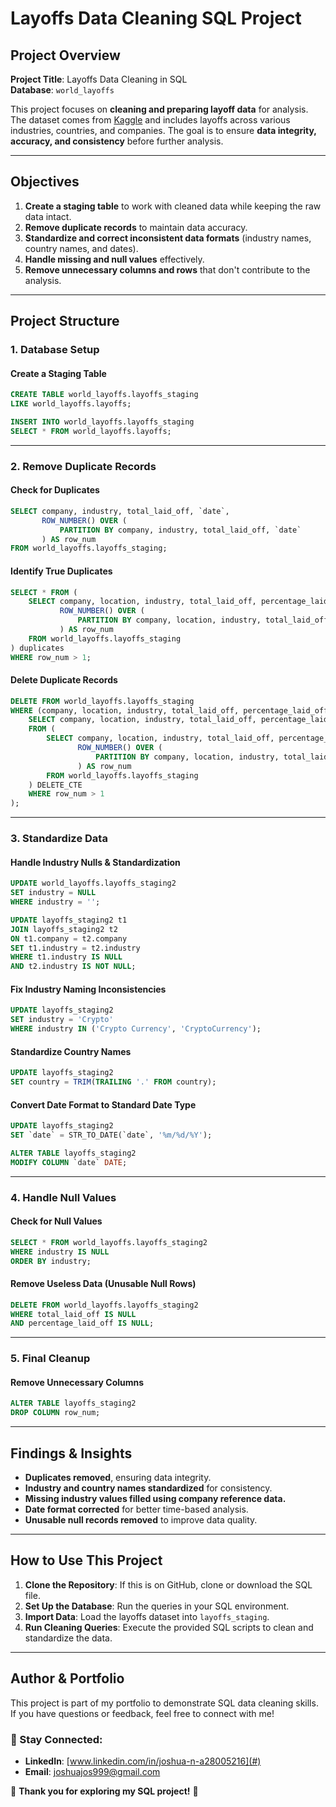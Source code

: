 # Layoffs Data Cleaning SQL Project

## Project Overview

**Project Title**: Layoffs Data Cleaning in SQL  
**Database**: `world_layoffs`  

This project focuses on **cleaning and preparing layoff data** for analysis. The dataset comes from [Kaggle](https://www.kaggle.com/datasets/swaptr/layoffs-2022) and includes layoffs across various industries, countries, and companies. The goal is to ensure **data integrity, accuracy, and consistency** before further analysis.

---

## Objectives

1. **Create a staging table** to work with cleaned data while keeping the raw data intact.  
2. **Remove duplicate records** to maintain data accuracy.  
3. **Standardize and correct inconsistent data formats** (industry names, country names, and dates).  
4. **Handle missing and null values** effectively.  
5. **Remove unnecessary columns and rows** that don't contribute to the analysis.  

---

## Project Structure

### **1. Database Setup**

#### **Create a Staging Table**
```sql
CREATE TABLE world_layoffs.layoffs_staging
LIKE world_layoffs.layoffs;

INSERT INTO world_layoffs.layoffs_staging
SELECT * FROM world_layoffs.layoffs;
```

---

### **2. Remove Duplicate Records**

#### **Check for Duplicates**
```sql
SELECT company, industry, total_laid_off, `date`,
       ROW_NUMBER() OVER (
           PARTITION BY company, industry, total_laid_off, `date`
       ) AS row_num
FROM world_layoffs.layoffs_staging;
```

#### **Identify True Duplicates**
```sql
SELECT * FROM (
    SELECT company, location, industry, total_laid_off, percentage_laid_off, `date`, stage, country, funds_raised_millions,
           ROW_NUMBER() OVER (
               PARTITION BY company, location, industry, total_laid_off, percentage_laid_off, `date`, stage, country, funds_raised_millions
           ) AS row_num
    FROM world_layoffs.layoffs_staging
) duplicates
WHERE row_num > 1;
```

#### **Delete Duplicate Records**
```sql
DELETE FROM world_layoffs.layoffs_staging
WHERE (company, location, industry, total_laid_off, percentage_laid_off, `date`, stage, country, funds_raised_millions) IN (
    SELECT company, location, industry, total_laid_off, percentage_laid_off, `date`, stage, country, funds_raised_millions
    FROM (
        SELECT company, location, industry, total_laid_off, percentage_laid_off, `date`, stage, country, funds_raised_millions,
               ROW_NUMBER() OVER (
                   PARTITION BY company, location, industry, total_laid_off, percentage_laid_off, `date`, stage, country, funds_raised_millions
               ) AS row_num
        FROM world_layoffs.layoffs_staging
    ) DELETE_CTE
    WHERE row_num > 1
);
```

---

### **3. Standardize Data**

#### **Handle Industry Nulls & Standardization**
```sql
UPDATE world_layoffs.layoffs_staging2
SET industry = NULL
WHERE industry = '';

UPDATE layoffs_staging2 t1
JOIN layoffs_staging2 t2
ON t1.company = t2.company
SET t1.industry = t2.industry
WHERE t1.industry IS NULL
AND t2.industry IS NOT NULL;
```

#### **Fix Industry Naming Inconsistencies**
```sql
UPDATE layoffs_staging2
SET industry = 'Crypto'
WHERE industry IN ('Crypto Currency', 'CryptoCurrency');
```

#### **Standardize Country Names**
```sql
UPDATE layoffs_staging2
SET country = TRIM(TRAILING '.' FROM country);
```

#### **Convert Date Format to Standard Date Type**
```sql
UPDATE layoffs_staging2
SET `date` = STR_TO_DATE(`date`, '%m/%d/%Y');

ALTER TABLE layoffs_staging2
MODIFY COLUMN `date` DATE;
```

---

### **4. Handle Null Values**

#### **Check for Null Values**
```sql
SELECT * FROM world_layoffs.layoffs_staging2
WHERE industry IS NULL
ORDER BY industry;
```

#### **Remove Useless Data (Unusable Null Rows)**
```sql
DELETE FROM world_layoffs.layoffs_staging2
WHERE total_laid_off IS NULL
AND percentage_laid_off IS NULL;
```

---

### **5. Final Cleanup**

#### **Remove Unnecessary Columns**
```sql
ALTER TABLE layoffs_staging2
DROP COLUMN row_num;
```

---

## **Findings & Insights**

- **Duplicates removed**, ensuring data integrity.
- **Industry and country names standardized** for consistency.
- **Missing industry values filled using company reference data.**
- **Date format corrected** for better time-based analysis.
- **Unusable null records removed** to improve data quality.

---

## **How to Use This Project**

1. **Clone the Repository**: If this is on GitHub, clone or download the SQL file.
2. **Set Up the Database**: Run the queries in your SQL environment.
3. **Import Data**: Load the layoffs dataset into `layoffs_staging`.
4. **Run Cleaning Queries**: Execute the provided SQL scripts to clean and standardize the data.

---

## **Author & Portfolio**

This project is part of my portfolio to demonstrate SQL data cleaning skills. If you have questions or feedback, feel free to connect with me!

### 📌 Stay Connected:
- **LinkedIn**: [www.linkedin.com/in/joshua-n-a28005216](#)
- **Email**: [joshuajos999@gmail.com](#)

🚀 **Thank you for exploring my SQL project!** 🚀

